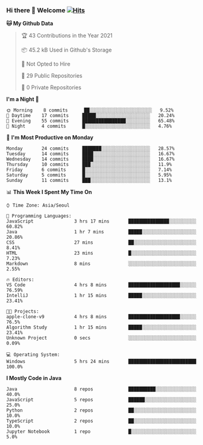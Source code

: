 ### Hi there 👋 Welcome [![Hits](https://hits.seeyoufarm.com/api/count/incr/badge.svg?url=https%3A%2F%2Fgithub.com%2Fharry4455&count_bg=%2379C83D&title_bg=%23555555&icon=&icon_color=%23E7E7E7&title=hits&edge_flat=false)](https://hits.seeyoufarm.com)


<!--
**harry4455/harry4455** is a ✨ _special_ ✨ repository because its `README.md` (this file) appears on your GitHub profile.

Here are some ideas to get you started:

- 🔭 I’m currently working on ...
- 🌱 I’m currently learning ...
- 👯 I’m looking to collaborate on ...
- 🤔 I’m looking for help with ...
- 💬 Ask me about ...
- 📫 How to reach me: ...
- 😄 Pronouns: ...
- ⚡ Fun fact: ...
-->

<!--START_SECTION:waka-->
**🐱 My Github Data** 

> 🏆 43 Contributions in the Year 2021
 > 
> 📦 45.2 kB Used in Github's Storage 
 > 
> 🚫 Not Opted to Hire
 > 
> 📜 29 Public Repositories 
 > 
> 🔑 0 Private Repositories  
 > 
**I'm a Night 🦉** 

```text
🌞 Morning    8 commits      ██░░░░░░░░░░░░░░░░░░░░░░░   9.52% 
🌆 Daytime    17 commits     █████░░░░░░░░░░░░░░░░░░░░   20.24% 
🌃 Evening    55 commits     ████████████████░░░░░░░░░   65.48% 
🌙 Night      4 commits      █░░░░░░░░░░░░░░░░░░░░░░░░   4.76%

```
📅 **I'm Most Productive on Monday** 

```text
Monday       24 commits     ███████░░░░░░░░░░░░░░░░░░   28.57% 
Tuesday      14 commits     ████░░░░░░░░░░░░░░░░░░░░░   16.67% 
Wednesday    14 commits     ████░░░░░░░░░░░░░░░░░░░░░   16.67% 
Thursday     10 commits     ███░░░░░░░░░░░░░░░░░░░░░░   11.9% 
Friday       6 commits      █░░░░░░░░░░░░░░░░░░░░░░░░   7.14% 
Saturday     5 commits      █░░░░░░░░░░░░░░░░░░░░░░░░   5.95% 
Sunday       11 commits     ███░░░░░░░░░░░░░░░░░░░░░░   13.1%

```


📊 **This Week I Spent My Time On** 

```text
⌚︎ Time Zone: Asia/Seoul

💬 Programming Languages: 
JavaScript               3 hrs 17 mins       ███████████████░░░░░░░░░░   60.82% 
Java                     1 hr 7 mins         █████░░░░░░░░░░░░░░░░░░░░   20.86% 
CSS                      27 mins             ██░░░░░░░░░░░░░░░░░░░░░░░   8.41% 
HTML                     23 mins             █░░░░░░░░░░░░░░░░░░░░░░░░   7.23% 
Markdown                 8 mins              ░░░░░░░░░░░░░░░░░░░░░░░░░   2.55%

🔥 Editors: 
VS Code                  4 hrs 8 mins        ███████████████████░░░░░░   76.59% 
IntelliJ                 1 hr 15 mins        █████░░░░░░░░░░░░░░░░░░░░   23.41%

🐱‍💻 Projects: 
apple-clone-v9           4 hrs 8 mins        ███████████████████░░░░░░   76.5% 
Algorithm Study          1 hr 15 mins        █████░░░░░░░░░░░░░░░░░░░░   23.41% 
Unknown Project          0 secs              ░░░░░░░░░░░░░░░░░░░░░░░░░   0.09%

💻 Operating System: 
Windows                  5 hrs 24 mins       █████████████████████████   100.0%

```

**I Mostly Code in Java** 

```text
Java                     8 repos             ██████████░░░░░░░░░░░░░░░   40.0% 
JavaScript               5 repos             ██████░░░░░░░░░░░░░░░░░░░   25.0% 
Python                   2 repos             ██░░░░░░░░░░░░░░░░░░░░░░░   10.0% 
TypeScript               2 repos             ██░░░░░░░░░░░░░░░░░░░░░░░   10.0% 
Jupyter Notebook         1 repo              █░░░░░░░░░░░░░░░░░░░░░░░░   5.0%

```



<!--END_SECTION:waka-->
